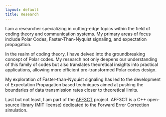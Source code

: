 ```yaml
---
layout: default
title: Research
---
```

I am a researcher specializing in cutting-edge topics within the field of coding theory and communication systems. My primary areas of focus include Polar Codes, Faster-Than-Nyquist signaling, and expectation propagation.

In the realm of coding theory, I have delved into the groundbreaking concept of Polar codes. My research not only deepens our understanding of this family of codes but also translates theoretical insights into practical applications, allowing more efficient pre-transformed Polar codes design.

My exploration of Faster-than-Nyquist signaling has led to the development of Expectation Propagation based techniques aimed at pushing the boundaries of data transmission rates closer to theoretical limits.

Last but not least, I am part of the [AFF3CT](https://aff3ct.github.io) project. AFF3CT is a C++ open-source library (MIT license) dedicated to the Forward Error Correction simulation.
